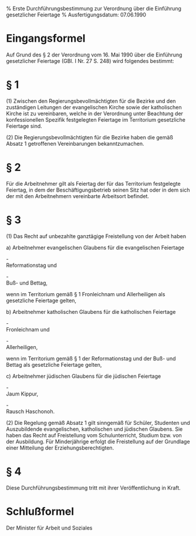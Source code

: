 % Erste Durchführungsbestimmung zur Verordnung über die Einführung gesetzlicher Feiertage
% Ausfertigungsdatum: 07.06.1990
 
# Eingangsformel

Auf Grund des § 2 der Verordnung vom 16. Mai 1990 über die Einführung gesetzlicher Feiertage (GBl. I Nr. 27 S. 248) wird folgendes bestimmt:

# § 1

(1) Zwischen den Regierungsbevollmächtigten für die Bezirke und den zuständigen Leitungen der evangelischen Kirche sowie der katholischen Kirche ist zu vereinbaren, welche in der Verordnung unter Beachtung der konfessionellen Spezifik festgelegten Feiertage im Territorium gesetzliche Feiertage sind.

(2) Die Regierungsbevollmächtigten für die Bezirke haben die gemäß Absatz 1 getroffenen Vereinbarungen bekanntzumachen.

# § 2

Für die Arbeitnehmer gilt als Feiertag der für das Territorium festgelegte Feiertag, in dem der Beschäftigungsbetrieb seinen Sitz hat oder in dem sich der mit den Arbeitnehmern vereinbarte Arbeitsort befindet.

# § 3

(1) Das Recht auf unbezahlte ganztägige Freistellung von der Arbeit haben

a) Arbeitnehmer evangelischen Glaubens für die evangelischen Feiertage

\-  
Reformationstag und

\-  
Buß- und Bettag,

wenn im Territorium gemäß § 1 Fronleichnam und Allerheiligen als gesetzliche Feiertage gelten,

b) Arbeitnehmer katholischen Glaubens für die katholischen Feiertage

\-  
Fronleichnam und

\-  
Allerheiligen,

wenn im Territorium gemäß § 1 der Reformationstag und der Buß- und Bettag als gesetzliche Feiertage gelten,

c) Arbeitnehmer jüdischen Glaubens für die jüdischen Feiertage

\-  
Jaum Kippur,

\-  
Rausch Haschonoh.

(2) Die Regelung gemäß Absatz 1 gilt sinngemäß für Schüler, Studenten und Auszubildende evangelischen, katholischen und jüdischen Glaubens. Sie haben das Recht auf Freistellung vom Schulunterricht, Studium bzw. von der Ausbildung. Für Minderjährige erfolgt die Freistellung auf der Grundlage einer Mitteilung der Erziehungsberechtigten.

# § 4

Diese Durchführungsbestimmung tritt mit ihrer Veröffentlichung in Kraft.

# Schlußformel

Der Minister für Arbeit und Soziales
